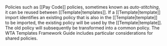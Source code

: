 Policies such as [[Pay Code]] policies, sometimes known as *auto-stitching*, it can be reused between [[Template|templates]]. If a [[Template|template]] import identifies an existing policy that is also in the [[Template|template]] to be imported, the existing policy will be used by the [[Template|template]]. The old policy will subsequently be transformed into a common policy. The WTA Templates Framework Guide includes particular considerations for shared policies.